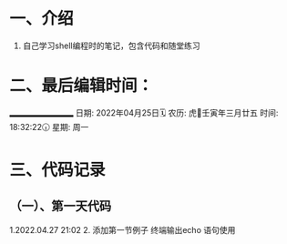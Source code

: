 # 一、介绍
1. 自己学习shell编程时的笔记，包含代码和随堂练习



# 二、最后编辑时间：
▂▂▂▂▂▂▂▂
日期: 2022年04月25日🗓️
农历: 虎🐅壬寅年三月廿五
时间: 18:32:22🕡
星期: 周一

# 三、代码记录
## （一）、第一天代码
1.2022.04.27 21:02 
2. 添加第一节例子 终端输出echo 语句使用
